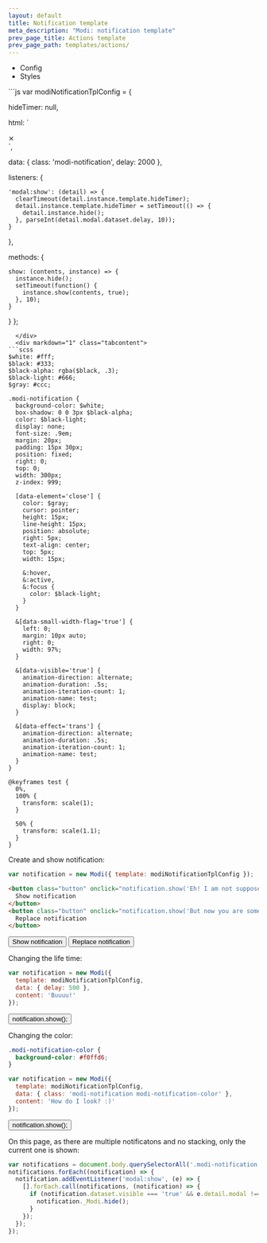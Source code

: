 ```yaml
---
layout: default
title: Notification template
meta_description: "Modi: notification template"
prev_page_title: Actions template
prev_page_path: templates/actions/
---
```


<link href="{{ site.baseurl }}/assets/css/templates/notification/styles.min.css" rel="stylesheet">
<script src="{{ site.baseurl }}/assets/js/templates/notification/config.js"></script>

<div markdown="1" class="minitabs">
  <ul class="tabnames">
    <li>Config</li>
    <li>Styles</li>
  </ul>
  <div markdown="1" class="tabcontent">
```js
var modiNotificationTplConfig = {

  hideTimer: null,

  html: `
  <div class="{class}" data-element="modal" data-small-width="500" data-delay="{delay}">
    <span data-element="close">&Cross;</span>
    <div data-element="content"></div>
  </div>
  `,

  data: {
    class: 'modi-notification',
    delay: 2000
  },

  listeners: {

    'modal:show': (detail) => {
      clearTimeout(detail.instance.template.hideTimer);
      detail.instance.template.hideTimer = setTimeout(() => {
        detail.instance.hide();
      }, parseInt(detail.modal.dataset.delay, 10));
    }
  },

  methods: {

    show: (contents, instance) => {
      instance.hide();
      setTimeout(function() {
        instance.show(contents, true);
      }, 10);
    }
  }
};
```
  </div>
  <div markdown="1" class="tabcontent">
```scss
$white: #fff;
$black: #333;
$black-alpha: rgba($black, .3);
$black-light: #666;
$gray: #ccc;

.modi-notification {
  background-color: $white;
  box-shadow: 0 0 3px $black-alpha;
  color: $black-light;
  display: none;
  font-size: .9em;
  margin: 20px;
  padding: 15px 30px;
  position: fixed;
  right: 0;
  top: 0;
  width: 300px;
  z-index: 999;

  [data-element='close'] {
    color: $gray;
    cursor: pointer;
    height: 15px;
    line-height: 15px;
    position: absolute;
    right: 5px;
    text-align: center;
    top: 5px;
    width: 15px;

    &:hover,
    &:active,
    &:focus {
      color: $black-light;
    }
  }

  &[data-small-width-flag='true'] {
    left: 0;
    margin: 10px auto;
    right: 0;
    width: 97%;
  }

  &[data-visible='true'] {
    animation-direction: alternate;
    animation-duration: .5s;
    animation-iteration-count: 1;
    animation-name: test;
    display: block;
  }

  &[data-effect='trans'] {
    animation-direction: alternate;
    animation-duration: .5s;
    animation-iteration-count: 1;
    animation-name: test;
  }
}

@keyframes test {
  0%,
  100% {
    transform: scale(1);
  }

  50% {
    transform: scale(1.1);
  }
}
```
  </div>
</div>

Create and show notification:

```js
var notification = new Modi({ template: modiNotificationTplConfig });
```
```html
<button class="button" onclick="notification.show('Eh! I am not supposed to be a notification!')">
  Show notification
</button>
<button class="button" onclick="notification.show('But now you are some sort of a notification :)')">
  Replace notification
</button>
```
<script style="text/javascript">
var notification = new Modi({ template: modiNotificationTplConfig });
</script>
<button class="button" onclick="notification.show('Eh! I am not supposed to be a notification!')">
  Show notification
</button>
<button class="button" onclick="notification.show('But now you are some sort of a notification :)')">
  Replace notification
</button>

Changing the life time:

```js
var notification = new Modi({
  template: modiNotificationTplConfig,
  data: { delay: 500 },
  content: 'Buuuu!'
});
```
<script style="text/javascript">
var notificationDelay = new Modi({
  template: modiNotificationTplConfig,
  data: { delay: 500 },
  content: "Buuuu!"
});
</script>
<button class="button" onclick="notificationDelay.show()">notification.show();</button>

Changing the color:

```css
.modi-notification-color {
  background-color: #f0ffd6;
}
```
<style>
.modi-notification-color {
  background-color: #f0ffd6;
}
</style>
```js
var notification = new Modi({
  template: modiNotificationTplConfig,
  data: { class: 'modi-notification modi-notification-color' },
  content: 'How do I look? :)'
});
```
<script style="text/javascript">
var notificationColor = new Modi({
  template: modiNotificationTplConfig,
  data: { class: 'modi-notification modi-notification-color' },
  content: 'How do I look? :)'
});
</script>
<button class="button" onclick="notificationColor.show()">notification.show();</button>

<div markdown="1" class="note">
On this page, as there are multiple notificatons and no stacking, only the current one is shown:

```js
var notifications = document.body.querySelectorAll('.modi-notification');
notifications.forEach((notification) => {
  notification.addEventListener('modal:show', (e) => {
    [].forEach.call(notifications, (notification) => {
      if (notification.dataset.visible === 'true' && e.detail.modal !== notification) {
        notification._Modi.hide();
      }
    });
  });
});
```
</div>

<script style="text/javascript">
var notifications = document.body.querySelectorAll('.modi-notification');
notifications.forEach((notification) => {
  notification.addEventListener('modal:show', (e) => {
    [].forEach.call(notifications, (notification) => {
      if (notification.dataset.visible === 'true' && e.detail.modal !== notification) {
        notification._Modi.hide();
      }
    });
  });
});
</script>
